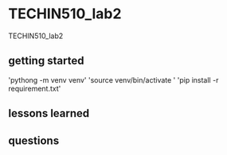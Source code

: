 # TECHIN510_lab2
TECHIN510_lab2
## getting started 


'pythong -m venv venv'
'source venv/bin/activate '
'pip install -r requirement.txt'


## lessons learned
## questions
